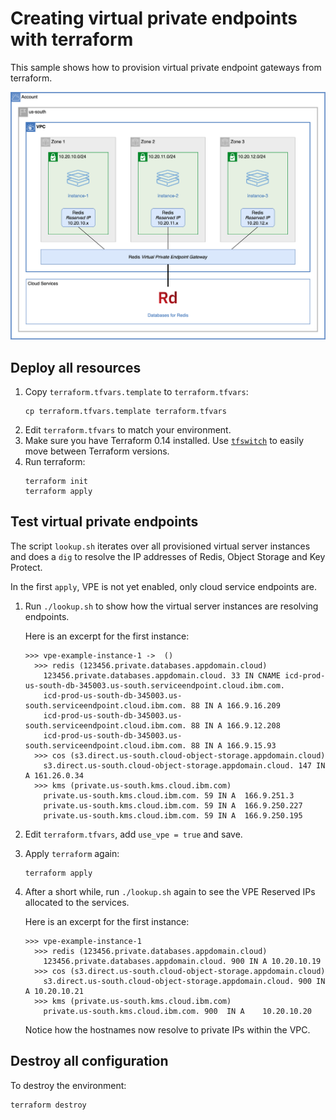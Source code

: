 # Creating virtual private endpoints with terraform

This sample shows how to provision virtual private endpoint gateways from terraform.

![Architecture](./architecture.png)

## Deploy all resources

1. Copy `terraform.tfvars.template` to `terraform.tfvars`:
   ```
   cp terraform.tfvars.template terraform.tfvars
   ```
1. Edit `terraform.tfvars` to match your environment.
1. Make sure you have Terraform 0.14 installed. Use [`tfswitch`](https://tfswitch.warrensbox.com/) to easily move between Terraform versions.
1. Run terraform:
   ```
   terraform init
   terraform apply
   ```

## Test virtual private endpoints

The script `lookup.sh` iterates over all provisioned virtual server instances and does a `dig` to resolve the IP addresses of Redis, Object Storage and Key Protect.

In the first `apply`, VPE is not yet enabled, only cloud service endpoints are.

1. Run `./lookup.sh` to show how the virtual server instances are resolving endpoints.
   
   Here is an excerpt for the first instance:
   ```
   >>> vpe-example-instance-1 ->  ()
     >>> redis (123456.private.databases.appdomain.cloud)
       123456.private.databases.appdomain.cloud. 33 IN CNAME icd-prod-us-south-db-345003.us-south.serviceendpoint.cloud.ibm.com.
       icd-prod-us-south-db-345003.us-south.serviceendpoint.cloud.ibm.com. 88 IN A 166.9.16.209
       icd-prod-us-south-db-345003.us-south.serviceendpoint.cloud.ibm.com. 88 IN A 166.9.12.208
       icd-prod-us-south-db-345003.us-south.serviceendpoint.cloud.ibm.com. 88 IN A 166.9.15.93
     >>> cos (s3.direct.us-south.cloud-object-storage.appdomain.cloud)
       s3.direct.us-south.cloud-object-storage.appdomain.cloud. 147 IN	A 161.26.0.34
     >>> kms (private.us-south.kms.cloud.ibm.com)
       private.us-south.kms.cloud.ibm.com. 59 IN A	166.9.251.3
       private.us-south.kms.cloud.ibm.com. 59 IN A	166.9.250.227
       private.us-south.kms.cloud.ibm.com. 59 IN A	166.9.250.195
   ```
1. Edit `terraform.tfvars`, add `use_vpe = true` and save.
1. Apply `terraform` again:
   ```
   terraform apply
   ```
1. After a short while, run `./lookup.sh` again to see the VPE Reserved IPs allocated to the services.
 
   Here is an excerpt for the first instance:
   ```
   >>> vpe-example-instance-1
     >>> redis (123456.private.databases.appdomain.cloud)
       123456.private.databases.appdomain.cloud. 900 IN	A 10.20.10.19
     >>> cos (s3.direct.us-south.cloud-object-storage.appdomain.cloud)
       s3.direct.us-south.cloud-object-storage.appdomain.cloud. 900 IN	A 10.20.10.21
     >>> kms (private.us-south.kms.cloud.ibm.com)
       private.us-south.kms.cloud.ibm.com. 900	IN A	10.20.10.20
   ```
   Notice how the hostnames now resolve to private IPs within the VPC.

## Destroy all configuration

To destroy the environment:
   ```
   terraform destroy
   ```
